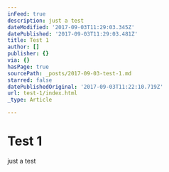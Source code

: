 ```yaml
---
inFeed: true
description: just a test
dateModified: '2017-09-03T11:29:03.345Z'
datePublished: '2017-09-03T11:29:03.481Z'
title: Test 1
author: []
publisher: {}
via: {}
hasPage: true
sourcePath: _posts/2017-09-03-test-1.md
starred: false
datePublishedOriginal: '2017-09-03T11:22:10.719Z'
url: test-1/index.html
_type: Article

---
```

# Test 1

just a test